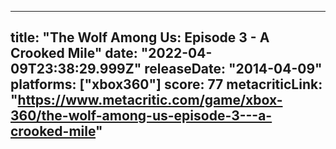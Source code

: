 
---
title: "The Wolf Among Us: Episode 3 - A Crooked Mile"
date: "2022-04-09T23:38:29.999Z"
releaseDate: "2014-04-09"
platforms: ["xbox360"]
score: 77
metacriticLink: "https://www.metacritic.com/game/xbox-360/the-wolf-among-us-episode-3---a-crooked-mile"
---
